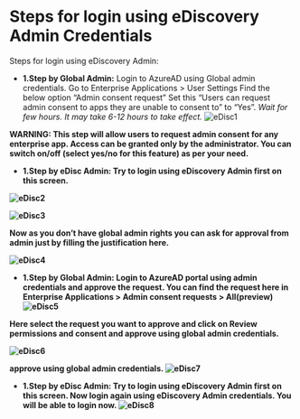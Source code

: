 # Steps for login using eDiscovery Admin Credentials


Steps for login using eDiscovery Admin:

 - <b> 1.Step by Global Admin:</b>  Login to AzureAD using Global admin credentials.
Go to Enterprise Applications > User Settings
Find the below option “Admin consent request”
Set this “Users can request admin consent to apps they are unable to consent to” to “Yes”.
_Wait for few hours. It may take 6-12 hours to take effect._
![eDisc1](https://user-images.githubusercontent.com/69503744/150069590-e8479afc-716f-4777-8b86-ac5d7a48c4ff.png)


 

<b>WARNING:<b> This step will allow users to request admin consent for any enterprise app. Access can be granted only by the administrator. You can switch on/off (select yes/no for this feature) as per your need.

 - <b> 1.Step by eDisc Admin:</b>  Try to login using eDiscovery Admin first on this screen.
 

![eDisc2](https://user-images.githubusercontent.com/69503744/150069646-cb2dd1b1-bdde-44e7-9c42-ad0b48813d52.png)


![eDisc3](https://user-images.githubusercontent.com/69503744/150069662-ba8b79dd-5791-470c-b26a-0db8914c6646.png)
 

Now as you don’t have global admin rights you can ask for approval from admin just by filling the justification here.

![eDisc4](https://user-images.githubusercontent.com/69503744/150069722-089cd451-3227-4d2c-9661-68411ba63249.png)



 - <b> 1.Step by Global Admin:</b> Login to AzureAD portal using admin credentials and approve the request.
You can find the request here in
Enterprise Applications > Admin consent requests > All(preview)
    ![eDisc5](https://user-images.githubusercontent.com/69503744/150069759-b1164e77-e334-4020-929a-182b417c766a.png)


 



Here select the request you want to approve and click on Review permissions and consent and approve using global admin credentials.
 
![eDisc6](https://user-images.githubusercontent.com/69503744/150069776-d5dff2fc-4301-45e4-9e7a-bf4b9936cd07.png)



approve using global admin credentials.
 ![eDisc7](https://user-images.githubusercontent.com/69503744/150069788-d49cec26-3795-433f-9c22-1c966dab9a71.png)



 - <b> 1.Step by eDisc Admin:</b> Try to login using eDiscovery Admin first on this screen.
Now login again using eDiscovery Admin credentials. You will be able to login now.
    ![eDisc8](https://user-images.githubusercontent.com/69503744/150069802-acb4e4bb-46cd-4bad-a825-825d5df125a3.png)

 


